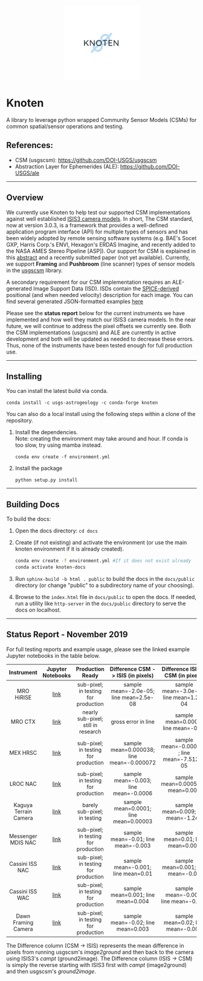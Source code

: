 <p align="center">
  <img src="docs/Knoten_Logo.svg" alt="Knoten" width=200> 
</p>

# Knoten

A library to leverage python wrapped Community Sensor Models (CSMs) for common spatial/sensor operations and testing.

## References:

- CSM (usgscsm): https://github.com/DOI-USGS/usgscsm
- Abstraction Layer for Ephemerides (ALE): https://github.com/DOI-USGS/ale
<hr>

## Overview

We currently use Knoten to help test our supported CSM implementations against well established [ISIS3 camera models](https://github.com/DOI-USGS/ISIS3). In short, The CSM standard, now at version 3.0.3, is a framework that provides a well-defined application program interface (API) for multiple types of sensors and has been widely adopted by remote sensing software systems (e.g. BAE's Socet GXP, Harris Corp.'s ENVI, Hexagon's ERDAS Imagine, and recently added to the NASA AMES Stereo Pipeline [ASP]). Our support for CSM is explained in this [abstract](https://www.hou.usra.edu/meetings/informatics2018/pdf/6040.pdf) and a recently submitted paper (not yet available). Currently, we support **Framing** and **Pushbroom** (line scanner) types of sensor models in the [usgscsm](https://github.com/DOI-USGS/usgscsm) library. 

A secondary requirement for our CSM implementation requires an ALE-generated Image Support Data (ISD). ISDs contain the [SPICE-derived](https://naif.jpl.nasa.gov/naif/toolkit.html) positional (and when needed velocity) description for each image. You can find several generated JSON-formatted examples [here](examples/data/)

Please see the **status report** below for the current instruments we have implemented and how well they match our ISIS3 camera models. In the near future, we will continue to address the pixel offsets we currently see. Both the CSM implementations (usgscsm) and ALE are currently in active development and both will be updated as needed to decrease these errors. Thus, none of the instruments have been tested enough for full production use.

<hr>

## Installing

You can install the latest build via conda. 

```
conda install -c usgs-astrogeology -c conda-forge knoten
```

You can also do a local install using the following steps within a clone of the repository.

1. Install the dependencies.  
   Note: creating the environment may take around and hour.  If conda is too slow, try using mamba instead.
    ```
    conda env create -f environment.yml
    ```

1. Install the package
    ```
    python setup.py install
    ```

<hr>

## Building Docs

To build the docs:
1. Open the docs directory: `cd docs`
1. Create (if not existing) and activate the environment (or use the main knoten environment if it is already created).
   
   ```sh
   conda env create -f environment.yml #If it does not exist already
   conda activate knoten-docs
   ```
1. Run `sphinx-build -b html . public` to build the docs in the `docs/public` directory (or change "public" to a subdirectory name of your choosing).
1. Browse to the `index.html` file in `docs/public` to open the docs.  If needed, run a utility like `http-server` in the `docs/public` directory to serve the docs on localhost.

<hr>

## Status Report - November 2019

For full testing reports and example usage, please see the linked example Jupyter notebooks in the table below. 

|       Instrument      |                      Jupyter Notebooks                     |  Production Ready |    Difference CSM -> ISIS (in pixels)   |    Difference ISIS -> CSM (in pixels)   |
|:---------------------:|:-------------------------------------------------:|:-----------------:|:---------------------------------------:|:---------------------------------------:|
|       MRO HiRISE      |     [link](examples/mro_hirise_isis_cmp.ipynb)    |     sub-pixel; in testing for production    | sample mean=-2.0e-05; line mean=2.5e-08 | sample mean=-3.0e-08; line mean=1.2e-04 |
|        MRO CTX        |      [link](examples/mro_ctx_isis_cmp.ipynb)      | nearly sub-pixel; still in research |  gross error in line  |     sample mean=0.0002; line mean=-0.07     |
|        MEX HRSC       |      [link](examples/mex_hrsc_isis_cmp.ipynb)     |         sub-pixel; in testing for production        |      sample mean=0.000038; line mean=-0.000072      |       sample mean=-0.000038 ; line mean=-7.512e-05       |
|        LROC NAC       |      [link](examples/lrocnac_isis_cmp.ipynb)      | sub-pixel; in testing for production |      sample mean=-0.003; line mean=-0.0006      |                   sample mean=0.0005	line mean=0.003                   |
| Kaguya Terrain Camera |     [link](examples/kaguya_tc_isis_cmp.ipynb)     | barely sub-pixel; in testing |     sample mean=0.0001; line mean=0.00003    |      sample mean=0.009; line mean=-1.242      |
|   Messenger MDIS NAC  | [link](examples/messenger_mdisnac_isis_cmp.ipynb) |  sub-pixel; in testing for production |      sample mean=-0.01; line mean=-0.003     |       sample mean=0.01; line mean=0.003      |
|  Cassini ISS NAC      |      [link](examples/cassini_isis_nac_cmp.ipynb)      |  sub-pixel; in testing for production  |    sample mean=-0.001; line mean=0.01    |     sample mean=0.001; line mean=-0.01     |
|  Cassini ISS WAC      |      [link](examples/cassini_isis_wac_cmp.ipynb)      |  sub-pixel; in testing for production  |    sample mean=0.001; line mean=0.004    |     sample mean=-0.001; line mean=-0.004     |
|  Dawn Framing Camera  |      [link](examples/dawn_fc_isis_cmp.ipynb)      |     sub-pixel; in testing for production    | sample mean=-0.02; line mean=0.003 | sample mean=0.02; line mean=-0.003 |

The Difference column (CSM -> ISIS) represents the mean difference in pixels from running usgscsm's *image2ground* and then back to the camera using ISIS3's *campt* (ground2image). The Difference column (ISIS -> CSM) is simply the reverse starting with ISIS3 first with *campt* (image2ground) and then usgscsm's *ground2image*.
